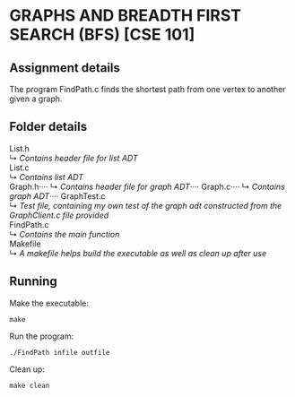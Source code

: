 # GRAPHS AND BREADTH FIRST SEARCH (BFS) [CSE 101]
## Assignment details
The program FindPath.c finds the shortest path from one vertex to another given a graph.

## Folder details
List.h    
↳ *Contains header file for list ADT*    
List.c    
↳ *Contains list ADT*    
Graph.h····
↳ *Contains header file for graph ADT*····
Graph.c····
↳ *Contains graph ADT*····
GraphTest.c    
↳ *Test file, containing my own test of the graph adt constructed from the GraphClient.c file provided*    
FindPath.c    
↳ *Contains the main function*    
Makefile    
↳ *A makefile helps build the executable as well as clean up after use*    

## Running
Make the executable:
```
make
```

Run the program:
```
./FindPath infile outfile
```

Clean up:
```
make clean
```
